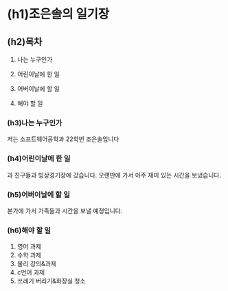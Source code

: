 # (h1)조은솔의 일기장

## (h2)목차
1. 나는 누구인가

2. 어린이날에 한 일

3. 어버이날에 할 일

4. 해야 할 일

### (h3)나는 누구인가
저는 소프트웨어공학과 22학번 조은솔입니다

### (h4)어린이날에 한 일
과 친구들과 빙상경기장에 갔습니다.
오랜만에 가서 아주 재미 있는 시간을 보냈습니다.

### (h5)어버이날에 할 일
본가에 가서 가족들과 시간을 보낼 예정입니다.

### (h6)해야 할 일
1. 영어 과제
2. 수학 과제
3. 물리 강의&과제
4. c언어 과제
5. 쓰레기 버리기&화장실 청소